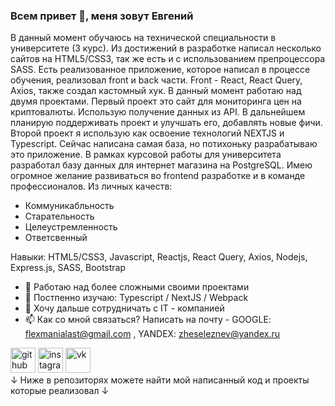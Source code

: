### Всем привет 👋, меня зовут **Евгений**
В данный момент обучаюсь на технической специальности в университете (3 курс). Из достижений в разработке написал несколько сайтов на HTML5/CSS3, так же есть и с использованием препроцессора SASS. Есть реализованное приложение, которое написал в процессе обучения, реализовал front и back части. Front - React, React Query, Axios, также создал кастомный хук. В данный момент работаю над двумя проектами. Первый проект это сайт для мониторинга цен на криптовалюты. Использую получение данных из API. В дальнейшем планирую поддерживать проект и улучшать его, добавлять новые фичи. Второй проект я использую как освоение технологий NEXTJS и Typescript. Сейчас написана самая база, но потихоньку разрабатываю это приложение. В рамках курсовой работы для университета разработал базу данных для интернет магазина на PostgreSQL. Имею огромное желание развиваться во frontend разработке и в команде профессионалов.
Из личных качеств: 
- Коммуникабльность
- Старательность
- Целеустремленность
- Ответсвенный

Навыки: HTML5/CSS3, Javascript, Reactjs, React Query, Axios, Nodejs, Express.js, SASS, Bootstrap

- 🔭 Работаю над более сложными своими проектами 
- 🌱 Постпенно изучаю: Typescript / NextJS / Webpack
- 👯 Хочу дальше сотрудничать с IT - компанией  
- 📫 Как со мной связаться? Написать на почту - GOOGLE: flexmanialast@gmail.com , YANDEX: zheseleznev@yandex.ru


[<img src='https://cdn.jsdelivr.net/npm/simple-icons@3.0.1/icons/github.svg' alt='github' height='40'>](https://github.com/Zh3kka)     [<img src='https://cdn.jsdelivr.net/npm/simple-icons@3.0.1/icons/instagram.svg' alt='instagram' height='40'>](https://www.instagram.com/@zheka_j/)     [<img src='https://cdn.jsdelivr.net/npm/simple-icons@3.0.1/icons/vk.svg' alt='vk' height='40'>](https://vk.com/za1kano)  
↓ Ниже в репозиторях можете найти мой написанный код и проекты которые реализовал ↓


